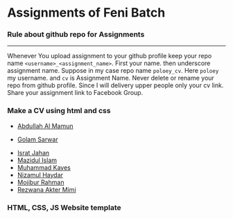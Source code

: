 # Assignments of Feni Batch

### Rule about github repo for Assignments

--------
Whenever You upload assignment to your github profile keep your repo name `<username>_<assignment_name>`. First your name. then underscore assignment name. Suppose in my case repo name `poloey_cv`. Here `poloey` my username. and `cv` is Assignment Name. Never delete or rename your repo from github profile. Since I will delivery upper people only your cv link.    
Share your assignment link to Facebook Group. 



### Make a CV using html and css

* [Abdullah Al Mamun](http://github.com/mamun9ey/mamun9ey_cv)  
<!-- * [Amina Akter Farzana](http://github.com/amina6/amina6_cv)   -->
* [Golam Sarwar](http://github.com/sarwar12/sarwar12_cv)  
<!-- * [Imran Khan](http://github.com/imrankhan5/imrankhan5_cv)   -->
* [Israt Jahan](http://github.com/nishatab/nishatab_cv)  
* [Mazidul Islam](http://github.com/sumon56/sumon56_cv)  
* [Muhammad Kayes](http://github.com/muhammadk28/muhammadk28_cv)  
* [Nizamul Haydar](http://github.com/haydarkhan/haydarkhan_cv)  
* [Mojibur Rahman](https://github.com/shawon1058/shawon1058_cv)  
* [Rezwana Akter Mimi](https://github.com/rezwanamimi/rezwanamimi_cv)

### HTML, CSS, JS Website template

